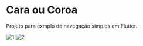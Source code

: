 # Cara ou Coroa
Projeto para exmplo de navegação simples em Flutter.

![1](https://user-images.githubusercontent.com/7034344/88942447-abd86380-d260-11ea-8ca8-24c523616d15.png)
![2](https://user-images.githubusercontent.com/7034344/88942450-ac70fa00-d260-11ea-9199-ee94839d2f49.png)




